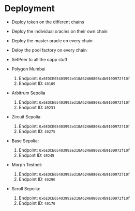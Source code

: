 # Deployment

- Deploy token on the different chains
- Deploy the individual oracles on their own chain
- Deploy the master oracle on every chain
- Deloy the pool factory on every chain
- SetPeer to all the oapp stuff

- Polygon Mumbai
  1. Endpoint: `0x6EDCE65403992e310A62460808c4b910D972f10f`
  2. Endpoint ID:
  `40109`
- Arbitrum Sepolia
  1. Endpoint: `0x6EDCE65403992e310A62460808c4b910D972f10f`
  2. Endpoint ID: `40231`
- Zircuit Sepolia:
  1. Endpoint: `0x6EDCE65403992e310A62460808c4b910D972f10f`
  2. Endpoint ID: `40275`
- Base Sepolia:
  1. Endpoint: `0x6EDCE65403992e310A62460808c4b910D972f10f`
  2. Endpont ID: `40245`
- Morph Testnet:
  1. Endpoint: `0x6EDCE65403992e310A62460808c4b910D972f10f`
  2. Endpoint ID: `40290`
- Scroll Sepolia:
  1. Endpoint: `0x6EDCE65403992e310A62460808c4b910D972f10f`
  2. Endpoint ID: `40170`
